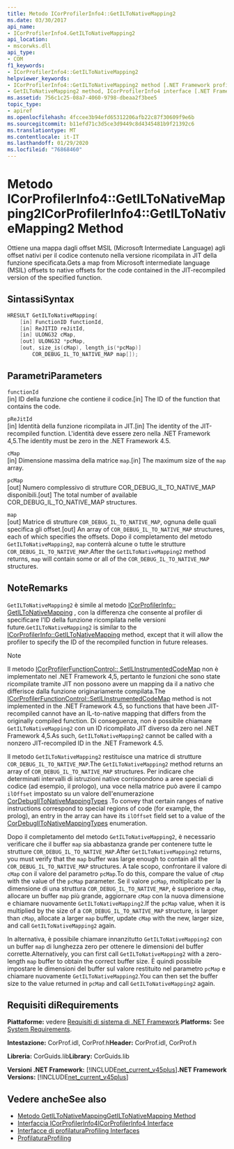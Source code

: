 ```yaml
---
title: Metodo ICorProfilerInfo4::GetILToNativeMapping2
ms.date: 03/30/2017
api_name:
- ICorProfilerInfo4.GetILToNativeMapping2
api_location:
- mscorwks.dll
api_type:
- COM
f1_keywords:
- ICorProfilerInfo4::GetILToNativeMapping2
helpviewer_keywords:
- ICorProfilerInfo4::GetILToNativeMapping2 method [.NET Framework profiling]
- GetILToNativeMapping2 method, ICorProfilerInfo4 interface [.NET Framework profiling]
ms.assetid: 756c1c25-08a7-4060-9798-dbeaa2f3bee5
topic_type:
- apiref
ms.openlocfilehash: 4fccee3b94efd65312206afb22c87f30609f9e6b
ms.sourcegitcommit: b11efd71c3d5ce3d9449c8d4345481b9f21392c6
ms.translationtype: MT
ms.contentlocale: it-IT
ms.lasthandoff: 01/29/2020
ms.locfileid: "76868460"
---
```

# <a name="icorprofilerinfo4getiltonativemapping2-method"></a><span data-ttu-id="0d539-102">Metodo ICorProfilerInfo4::GetILToNativeMapping2</span><span class="sxs-lookup"><span data-stu-id="0d539-102">ICorProfilerInfo4::GetILToNativeMapping2 Method</span></span>
<span data-ttu-id="0d539-103">Ottiene una mappa dagli offset MSIL (Microsoft Intermediate Language) agli offset nativi per il codice contenuto nella versione ricompilata in JIT della funzione specificata.</span><span class="sxs-lookup"><span data-stu-id="0d539-103">Gets a map from Microsoft intermediate language (MSIL) offsets to native offsets for the code contained in the JIT-recompiled version of the specified function.</span></span>  
  
## <a name="syntax"></a><span data-ttu-id="0d539-104">Sintassi</span><span class="sxs-lookup"><span data-stu-id="0d539-104">Syntax</span></span>  
  
```cpp  
HRESULT GetILToNativeMapping(  
    [in] FunctionID functionId,  
    [in] ReJITID reJitId,  
    [in] ULONG32 cMap,  
    [out] ULONG32 *pcMap,  
    [out, size_is(cMap), length_is(*pcMap)]  
        COR_DEBUG_IL_TO_NATIVE_MAP map[]);  
```  
  
## <a name="parameters"></a><span data-ttu-id="0d539-105">Parametri</span><span class="sxs-lookup"><span data-stu-id="0d539-105">Parameters</span></span>  
 `functionId`  
 <span data-ttu-id="0d539-106">[in] ID della funzione che contiene il codice.</span><span class="sxs-lookup"><span data-stu-id="0d539-106">[in] The ID of the function that contains the code.</span></span>  
  
 `pReJitId`  
 <span data-ttu-id="0d539-107">[in] Identità della funzione ricompilata in JIT.</span><span class="sxs-lookup"><span data-stu-id="0d539-107">[in] The identity of the JIT-recompiled function.</span></span> <span data-ttu-id="0d539-108">L'identità deve essere zero nella .NET Framework 4,5.</span><span class="sxs-lookup"><span data-stu-id="0d539-108">The identity must be zero in the .NET Framework 4.5.</span></span>  
  
 `cMap`  
 <span data-ttu-id="0d539-109">[in] Dimensione massima della matrice `map`.</span><span class="sxs-lookup"><span data-stu-id="0d539-109">[in] The maximum size of the `map` array.</span></span>  
  
 `pcMap`  
 <span data-ttu-id="0d539-110">[out] Numero complessivo di strutture COR_DEBUG_IL_TO_NATIVE_MAP disponibili.</span><span class="sxs-lookup"><span data-stu-id="0d539-110">[out] The total number of available COR_DEBUG_IL_TO_NATIVE_MAP structures.</span></span>  
  
 `map`  
 <span data-ttu-id="0d539-111">[out] Matrice di strutture `COR_DEBUG_IL_TO_NATIVE_MAP`, ognuna delle quali specifica gli offset.</span><span class="sxs-lookup"><span data-stu-id="0d539-111">[out] An array of `COR_DEBUG_IL_TO_NATIVE_MAP` structures, each of which specifies the offsets.</span></span> <span data-ttu-id="0d539-112">Dopo il completamento del metodo `GetILToNativeMapping2`, `map` conterrà alcune o tutte le strutture `COR_DEBUG_IL_TO_NATIVE_MAP`.</span><span class="sxs-lookup"><span data-stu-id="0d539-112">After the `GetILToNativeMapping2` method returns, `map` will contain some or all of the `COR_DEBUG_IL_TO_NATIVE_MAP` structures.</span></span>  
  
## <a name="remarks"></a><span data-ttu-id="0d539-113">Note</span><span class="sxs-lookup"><span data-stu-id="0d539-113">Remarks</span></span>  
 <span data-ttu-id="0d539-114">`GetILToNativeMapping2` è simile al metodo [ICorProfilerInfo:: GetILToNativeMapping](icorprofilerinfo-getiltonativemapping-method.md) , con la differenza che consente al profiler di specificare l'ID della funzione ricompilata nelle versioni future.</span><span class="sxs-lookup"><span data-stu-id="0d539-114">`GetILToNativeMapping2` is similar to the [ICorProfilerInfo::GetILToNativeMapping](icorprofilerinfo-getiltonativemapping-method.md) method, except that it will allow the profiler to specify the ID of the recompiled function in future releases.</span></span>  
  
> [!NOTE]
> <span data-ttu-id="0d539-115">Il metodo [ICorProfilerFunctionControl:: SetILInstrumentedCodeMap](icorprofilerfunctioncontrol-setilinstrumentedcodemap-method.md) non è implementato nel .NET Framework 4,5, pertanto le funzioni che sono state ricompilate tramite JIT non possono avere un mapping da il a nativo che differisce dalla funzione originariamente compilata.</span><span class="sxs-lookup"><span data-stu-id="0d539-115">The [ICorProfilerFunctionControl::SetILInstrumentedCodeMap](icorprofilerfunctioncontrol-setilinstrumentedcodemap-method.md) method is not implemented in the .NET Framework 4.5, so functions that have been JIT-recompiled cannot have an IL-to-native mapping that differs from the originally compiled function.</span></span> <span data-ttu-id="0d539-116">Di conseguenza, non è possibile chiamare `GetILToNativeMapping2` con un ID ricompilato JIT diverso da zero nel .NET Framework 4,5.</span><span class="sxs-lookup"><span data-stu-id="0d539-116">As such, `GetILToNativeMapping2` cannot be called with a nonzero JIT-recompiled ID in the .NET Framework 4.5.</span></span>  
  
 <span data-ttu-id="0d539-117">Il metodo `GetILToNativeMapping2` restituisce una matrice di strutture `COR_DEBUG_IL_TO_NATIVE_MAP`.</span><span class="sxs-lookup"><span data-stu-id="0d539-117">The `GetILToNativeMapping2` method returns an array of `COR_DEBUG_IL_TO_NATIVE_MAP` structures.</span></span> <span data-ttu-id="0d539-118">Per indicare che determinati intervalli di istruzioni native corrispondono a aree speciali di codice (ad esempio, il prologo), una voce nella matrice può avere il campo `ilOffset` impostato su un valore dell'enumerazione [CorDebugIlToNativeMappingTypes](../../../../docs/framework/unmanaged-api/debugging/cordebugiltonativemappingtypes-enumeration.md) .</span><span class="sxs-lookup"><span data-stu-id="0d539-118">To convey that certain ranges of native instructions correspond to special regions of code (for example, the prolog), an entry in the array can have its `ilOffset` field set to a value of the [CorDebugIlToNativeMappingTypes](../../../../docs/framework/unmanaged-api/debugging/cordebugiltonativemappingtypes-enumeration.md) enumeration.</span></span>  
  
 <span data-ttu-id="0d539-119">Dopo il completamento del metodo `GetILToNativeMapping2`, è necessario verificare che il buffer `map` sia abbastanza grande per contenere tutte le strutture `COR_DEBUG_IL_TO_NATIVE_MAP`.</span><span class="sxs-lookup"><span data-stu-id="0d539-119">After `GetILToNativeMapping2` returns, you must verify that the `map` buffer was large enough to contain all the `COR_DEBUG_IL_TO_NATIVE_MAP` structures.</span></span> <span data-ttu-id="0d539-120">A tale scopo, confrontare il valore di `cMap` con il valore del parametro `pcMap`.</span><span class="sxs-lookup"><span data-stu-id="0d539-120">To do this, compare the value of `cMap` with the value of the `pcMap` parameter.</span></span> <span data-ttu-id="0d539-121">Se il valore `pcMap`, moltiplicato per la dimensione di una struttura `COR_DEBUG_IL_TO_NATIVE_MAP`, è superiore a `cMap`, allocare un buffer `map` più grande, aggiornare `cMap` con la nuova dimensione e chiamare nuovamente `GetILToNativeMapping2`.</span><span class="sxs-lookup"><span data-stu-id="0d539-121">If the `pcMap` value, when it is multiplied by the size of a `COR_DEBUG_IL_TO_NATIVE_MAP` structure, is larger than `cMap`, allocate a larger `map` buffer, update `cMap` with the new, larger size, and call `GetILToNativeMapping2` again.</span></span>  
  
 <span data-ttu-id="0d539-122">In alternativa, è possibile chiamare innanzitutto `GetILToNativeMapping2` con un buffer `map` di lunghezza zero per ottenere le dimensioni del buffer corrette.</span><span class="sxs-lookup"><span data-stu-id="0d539-122">Alternatively, you can first call `GetILToNativeMapping2` with a zero-length `map` buffer to obtain the correct buffer size.</span></span> <span data-ttu-id="0d539-123">È quindi possibile impostare le dimensioni del buffer sul valore restituito nel parametro `pcMap` e chiamare nuovamente `GetILToNativeMapping2`.</span><span class="sxs-lookup"><span data-stu-id="0d539-123">You can then set the buffer size to the value returned in `pcMap` and call `GetILToNativeMapping2` again.</span></span>  
  
## <a name="requirements"></a><span data-ttu-id="0d539-124">Requisiti di</span><span class="sxs-lookup"><span data-stu-id="0d539-124">Requirements</span></span>  
 <span data-ttu-id="0d539-125">**Piattaforme:** vedere [Requisiti di sistema di .NET Framework](../../../../docs/framework/get-started/system-requirements.md).</span><span class="sxs-lookup"><span data-stu-id="0d539-125">**Platforms:** See [System Requirements](../../../../docs/framework/get-started/system-requirements.md).</span></span>  
  
 <span data-ttu-id="0d539-126">**Intestazione:** CorProf.idl, CorProf.h</span><span class="sxs-lookup"><span data-stu-id="0d539-126">**Header:** CorProf.idl, CorProf.h</span></span>  
  
 <span data-ttu-id="0d539-127">**Libreria:** CorGuids.lib</span><span class="sxs-lookup"><span data-stu-id="0d539-127">**Library:** CorGuids.lib</span></span>  
  
 <span data-ttu-id="0d539-128">**Versioni .NET Framework:** [!INCLUDE[net_current_v45plus](../../../../includes/net-current-v45plus-md.md)]</span><span class="sxs-lookup"><span data-stu-id="0d539-128">**.NET Framework Versions:** [!INCLUDE[net_current_v45plus](../../../../includes/net-current-v45plus-md.md)]</span></span>  
  
## <a name="see-also"></a><span data-ttu-id="0d539-129">Vedere anche</span><span class="sxs-lookup"><span data-stu-id="0d539-129">See also</span></span>

- [<span data-ttu-id="0d539-130">Metodo GetILToNativeMapping</span><span class="sxs-lookup"><span data-stu-id="0d539-130">GetILToNativeMapping Method</span></span>](icorprofilerinfo-getiltonativemapping-method.md)
- [<span data-ttu-id="0d539-131">Interfaccia ICorProfilerInfo4</span><span class="sxs-lookup"><span data-stu-id="0d539-131">ICorProfilerInfo4 Interface</span></span>](icorprofilerinfo4-interface.md)
- [<span data-ttu-id="0d539-132">Interfacce di profilatura</span><span class="sxs-lookup"><span data-stu-id="0d539-132">Profiling Interfaces</span></span>](profiling-interfaces.md)
- [<span data-ttu-id="0d539-133">Profilatura</span><span class="sxs-lookup"><span data-stu-id="0d539-133">Profiling</span></span>](index.md)
